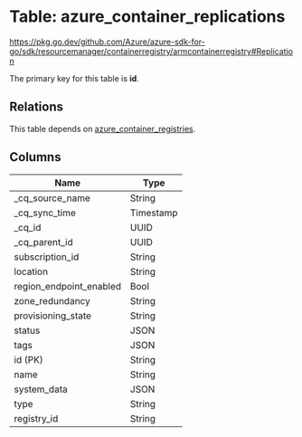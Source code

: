 # Table: azure_container_replications

https://pkg.go.dev/github.com/Azure/azure-sdk-for-go/sdk/resourcemanager/containerregistry/armcontainerregistry#Replication

The primary key for this table is **id**.

## Relations
This table depends on [azure_container_registries](azure_container_registries.md).


## Columns
| Name          | Type          |
| ------------- | ------------- |
|_cq_source_name|String|
|_cq_sync_time|Timestamp|
|_cq_id|UUID|
|_cq_parent_id|UUID|
|subscription_id|String|
|location|String|
|region_endpoint_enabled|Bool|
|zone_redundancy|String|
|provisioning_state|String|
|status|JSON|
|tags|JSON|
|id (PK)|String|
|name|String|
|system_data|JSON|
|type|String|
|registry_id|String|